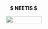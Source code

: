 <p align="center">
<b>$ NEETIS $</b>
</p>


<p align="center">
  <img width="99" height="20" src="https://komarev.com/ghpvc/?username=neetiswtf&color=green">
</p>
